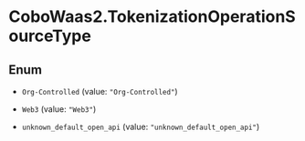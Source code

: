 # CoboWaas2.TokenizationOperationSourceType

## Enum


* `Org-Controlled` (value: `"Org-Controlled"`)

* `Web3` (value: `"Web3"`)

* `unknown_default_open_api` (value: `"unknown_default_open_api"`)


